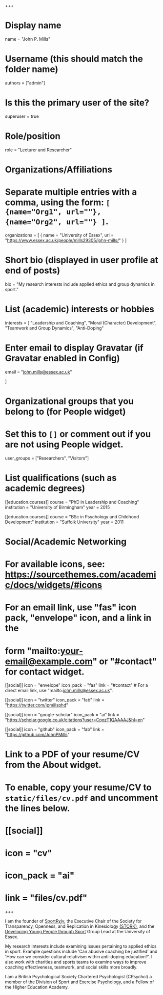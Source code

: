 +++
# Display name
name = "John P. Mills"

# Username (this should match the folder name)
authors = ["admin"]

# Is this the primary user of the site?
superuser = true

# Role/position
role = "Lecturer and Researcher"

# Organizations/Affiliations
#   Separate multiple entries with a comma, using the form: `[ {name="Org1", url=""}, {name="Org2", url=""} ]`.
organizations = [ { name = "University of Essex", url = "https://www.essex.ac.uk/people/mills29305/john-mills/" } ]

# Short bio (displayed in user profile at end of posts)
bio = "My research interests include applied ethics and group dynamics in sport."

# List (academic) interests or hobbies
interests = [
  "Leadership and Coaching",
  "Moral (Character) Development",
  "Teamwork and Group Dynamics",
  "Anti-Doping"

# Enter email to display Gravatar (if Gravatar enabled in Config)
email = "john.mills@essex.ac.uk"

]

# Organizational groups that you belong to (for People widget)
#   Set this to `[]` or comment out if you are not using People widget.
user_groups = ["Researchers", "Visitors"]

# List qualifications (such as academic degrees)
[[education.courses]]
  course = "PhD in Leadership and Coaching"
  institution = "University of Birmingham"
  year = 2015

[[education.courses]]
  course = "BSc in Psychology and Childhood Development"
  institution = "Suffolk University"
  year = 2011

# Social/Academic Networking
# For available icons, see: https://sourcethemes.com/academic/docs/widgets/#icons
#   For an email link, use "fas" icon pack, "envelope" icon, and a link in the
#   form "mailto:your-email@example.com" or "#contact" for contact widget.

[[social]]
  icon = "envelope"
  icon_pack = "fas"
  link = "#contact"  # For a direct email link, use "mailto:john.mills@essex.ac.uk".

[[social]]
  icon = "twitter"
  icon_pack = "fab"
  link = "https://twitter.com/jpmillsphd"

[[social]]
  icon = "google-scholar"
  icon_pack = "ai"
  link = "https://scholar.google.co.uk/citations?user=CpozT1QAAAAJ&hl=en"

[[social]]
  icon = "github"
  icon_pack = "fab"
  link = "https://github.com/JohnPMills"

# Link to a PDF of your resume/CV from the About widget.
# To enable, copy your resume/CV to `static/files/cv.pdf` and uncomment the lines below.
# [[social]]
#   icon = "cv"
#   icon_pack = "ai"
#   link = "files/cv.pdf"

+++

I am the founder of <a href="https://www.sportrxiv.org">SportRχiv</a>, the Executive Chair of the Society for Transparency, Openness, and Replication in Kinesiology <a href="https://www.storkinesiology.org">(STORK)</a>, and the <a href="https://www.essex.ac.uk/departments/sport-rehabilitation-and-exercise-sciences/research/development-of-young-people-through-sport">Developing Young People through Sport</a> Group Lead at the University of Essex.


My research interests include examining issues pertaining to applied ethics in sport. Example questions include 'Can abusive coaching be justified' and 'How can we consider cultural relativism within anti-doping education?'. I also work with charities and sports teams to examine ways to improve coaching effectiveness, teamwork, and social skills more broadly.

I am a British Psychological Society Chartered Psychologist (CPsychol) a member of the Division of Sport and Exercise Psychology, and a Fellow of the Higher Education Academy.
